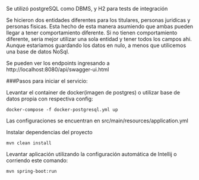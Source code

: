 Se utilizó postgreSQL como DBMS, y H2 para tests de integración

Se hicieron dos entidades diferentes para los titulares, personas juridicas y personas fisicas. 
Esta hecho de esta manera asumiendo que ambas pueden llegar a tener comportamiento diferente.
Si no tienen comportamiento diferente, seria mejor utilizar una sola entidad y tener todos los campos ahi.
Aunque estariamos guardando los datos en nulo, a menos que utilicemos una base de datos NoSql.

Se pueden ver los endpoints ingresando a http://localhost:8080/api/swagger-ui.html

###Pasos para iniciar el servicio:

Levantar el container de docker(imagen de postgres) o utilizar base de datos propia con respectiva config:

    docker-compose -f docker-postgresql.yml up

Las configuraciones se encuentran en src/main/resources/application.yml


Instalar dependencias del proyecto

    mvn clean install

Levantar aplicación utilizando la configuración automática de Intellij o corriendo este comando: 

    mvn spring-boot:run